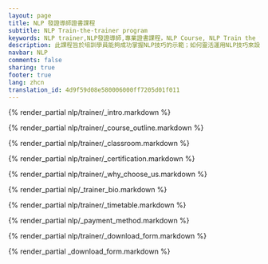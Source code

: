 ```yaml
---
layout: page
title: NLP 發證導師證書課程
subtitle: NLP Train-the-trainer program
keywords: NLP trainer,NLP發證導師,專業證書課程，NLP Course, NLP Train the trainer, NFNLP trainer, NLP trainer course
description: 此課程旨於培訓學員能夠成功掌握NLP技巧的示範；如何靈活運用NLP技巧來設計不同類型課程；如何成為一位卓越的培訓師，以致可以使更多人受惠！
navbar: NLP
comments: false
sharing: true
footer: true
lang: zhcn
translation_id: 4d9f59d08e580006000ff7205d01f011
---
```




{% render_partial nlp/trainer/_intro.markdown %}

{% render_partial nlp/trainer/_course_outline.markdown %}

{% render_partial nlp/trainer/_classroom.markdown %}

{% render_partial nlp/trainer/_certification.markdown %}

{% render_partial nlp/trainer/_why_choose_us.markdown %}

{% render_partial nlp/_trainer_bio.markdown %}

{% render_partial nlp/trainer/_timetable.markdown %}

{% render_partial nlp/_payment_method.markdown %}

{% render_partial nlp/trainer/_download_form.markdown %}

{% render_partial _download_form.markdown %}
